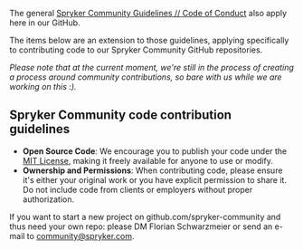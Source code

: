 The general [Spryker Community Guidelines // Code of Conduct](https://commerceverse.space/discussion/27749/community-guidelines-code-of-conduct) also apply here in our GitHub.

The items below are an extension to those guidelines, applying specifically to contributing code to our Spryker Community GitHub repositories.

_Please note that at the current moment, we're still in the process of creating a process around community contributions, so bare with us while we are working on this :)._

## Spryker Community code contribution guidelines
* **Open Source Code**: We encourage you to publish your code under the [MIT License](https://opensource.org/license/mit/), making it freely available for anyone to use or modify.
* **Ownership and Permissions**: When contributing code, please ensure it's either your original work or you have explicit permission to share it. Do not include code from clients or employers without proper authorization.

If you want to start a new project on github.com/spryker-community and thus need your own repo: please DM Florian Schwarzmeier or send an e-mail to community@spryker.com.
